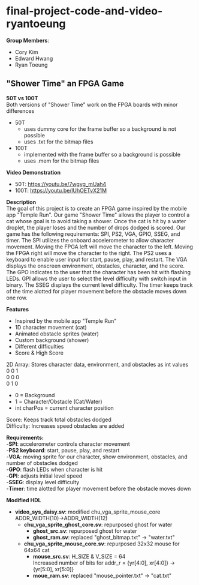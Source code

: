 # final-project-code-and-video-ryantoeung 
**Group Members**:  
* Cory Kim  
* Edward Hwang  
* Ryan Toeung  
  
## "Shower Time" an FPGA Game  
**50T vs 100T**  
Both versions of "Shower Time" work on the FPGA boards with minor differences  
 * 50T  
   * uses dummy core for the frame buffer so a background is not possible  
   * uses .txt for the bitmap files  
 * 100T  
   * implemented with the frame buffer so a background is possible  
   * uses .mem for the bitmap files  
  
**Video Demonstration**  
 * 50T: https://youtu.be/7wgvg_mUah4  
 * 100T: https://youtu.be/lUhOETvX21M  
  
**Description**  
The goal of this project is to create an FPGA game inspired by the mobile app "Temple Run". 
Our game "Shower Time" allows the player to control a cat whose goal is to avoid taking a shower. 
Once the cat is hit by a water droplet, the player loses and the number of drops dodged is scored. 
Our game has the following requirements: SPI, PS2, VGA, GPIO, SSEG, and timer. The SPI utilizes the 
onboard accelerometer to allow character movement. Moving the FPGA left will move the character to the left. 
Moving the FPGA right will move the character to the right. The PS2 uses a keyboard to enable user input for 
start, pause, play, and restart. The VGA displays the onscreen environment, obstacles, character, and the score. The 
GPO indicates to the user that the character has been hit with flashing LEDs. GPI allows the user to 
select the level difficulty with switch input in binary. The SSEG displays the current level difficulty. 
The timer keeps track of the time alotted for player movement before the obstacle moves down one row.  
  
**Features**  
* Inspired by the mobile app "Temple Run"  
* 1D character movement (cat)  
* Animated obstacle sprites (water)  
* Custom background (shower)  
* Different difficulties  
* Score & High Score  
  
2D Array: Stores character data, environment, and obstacles as int values  
0	0	1  
0	0	0  
0	1	0  
  
* 0 = Background  
* 1 = Character/Obstacle (Cat/Water)  
* int charPos = current character position  
  
Score: Keeps track total obstacles dodged  
Difficulty: Increases speed obstacles are added  
  
**Requirements:**  
-**SPI**: accelerometer controls character movement  
-**PS2 keyboard**: start, pause, play, and restart  
-**VGA**: moving sprite for our character, show environment, obstacles, and number of obstacles dodged  
-**GPO**: flash LEDs when character is hit  
-**GPI**: adjusts initial level speed  
-**SSEG**: display level difficulty  
-**Timer**: time alotted for player movement before the obstacle moves down  
  
**Modified HDL**
 * **video_sys_daisy.sv**: modified chu_vga_sprite_mouse_core  
ADDR_WIDTH(10)->ADDR_WIDTH(12)  
   * **chu_vga_sprite_ghost_core.sv**: repurposed ghost for water  
     * **ghost_src.sv**: repurposed ghost for water  
     * **ghost_ram.sv**: replaced "ghost_bitmap.txt" -> "water.txt"  
   * **chu_vga_sprite_mouse_core.sv**: repurposed 32x32 mouse for 64x64 cat  
     * **mouse_src.sv**: H_SIZE & V_SIZE = 64  
     Increased number of bits for addr_r = {yr[4:0], xr[4:0]} -> {yr[5:0], xr[5:0]}  
     * **moue_ram.sv**: replaced "mouse_pointer.txt" -> "cat.txt"  